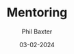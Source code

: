 ---
layout: post

title: Mentoring
description: Guidelines for being a great mentor
summary: TODO please write a summary now

date: 03-02-2024
comingSoon: true

author: Phil Baxter
role: Lead Developer
bio:
profile:
---